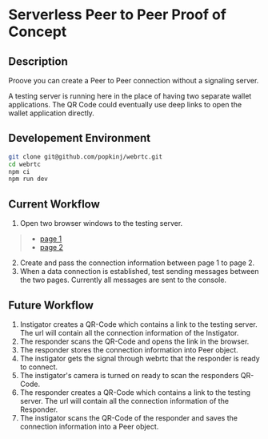# Serverless Peer to Peer Proof of Concept

## Description

Proove you can create a Peer to Peer connection without a signaling server.

A testing server is running here in the place of having two separate wallet applications. The QR Code could eventually use deep links to open the wallet application directly.

## Developement Environment

```bash
git clone git@github.com/popkinj/webrtc.git
cd webrtc
npm ci
npm run dev
```

## Current Workflow
1. Open two browser windows to the testing server.
>  - [page 1](http://localhost:5173/artifact1)
>  - [page 2](http://localhost:5173/artifact2)
2. Create and pass the connection information between page 1 to page 2.
3. When a data connection is established, test sending messages between the two pages. Currently all messages are sent to the console.

## Future Workflow

1. Instigator creates a QR-Code which contains a link to the testing server. The url will contain all the connection information of the Instigator.
1. The responder scans the QR-Code and opens the link in the browser.
1. The responder stores the connection information into Peer object.
1. The instigator gets the signal through webrtc that the responder is ready to connect.
1. The instigator's camera is turned on ready to scan the responders QR-Code.
1. The responder creates a QR-Code which contains a link to the testing server. The url will contain all the connection information of the Responder.
1. The instigator scans the QR-Code of the responder and saves the connection information into a Peer object.
